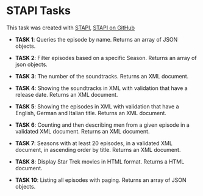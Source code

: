 # STAPI Tasks

This task was created with [STAPI](http://stapi.co/), [STAPI on GitHub](https://github.com/cezarykluczynski/stapi)

* **TASK 1**: Queries the episode by name. Returns an array of JSON objects.
* **TASK 2**: Filter episodes based on a specific Season. Returns an array of json objects.
* **TASK 3**: The number of the soundtracks. Returns an XML document.
* **TASK 4**: Showing the soundtracks in XML with validation that have a release date. Returns an XML document.
* **TASK 5**: Showing the episodes in XML with validation that have a English, German and Italian title. Returns an XML document.
* **TASK 6**: Counting and then describing men from a given episode in a validated XML document. Returns an XML document.
* **TASK 7**: Seasons with at least 20 episodes, in a validated XML document, in ascending order by title. Returns an XML document.
* **TASK 8**: Display Star Trek movies in HTML format. Returns a HTML document.

* **TASK 10**: Listing all episodes with paging. Returns an array of JSON objects.
